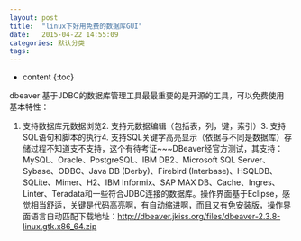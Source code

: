 ```yaml
---
layout: post
title:  "linux下好用免费的数据库GUI"
date:   2015-04-22 14:55:09
categories: 默认分类
tags:
---
```


* content
{:toc}

dbeaver
基于JDBC的数据库管理工具最最重要的是开源的工具，可以免费使用
基本特性：
1. 支持数据库元数据浏览2. 支持元数据编辑<!--excerpt-->（包括表，列，键，索引）3. 支持SQL语句和脚本的执行4. 支持SQL关键字高亮显示（依据与不同是数据库）存储过程不知道支不支持，这个有待考证~~~DBeaver经官方测试，其支持：MySQL、Oracle、PostgreSQL、IBM DB2、Microsoft SQL Server、Sybase、ODBC、Java DB (Derby)、Firebird (Interbase)、HSQLDB、SQLite、Mimer、H2、IBM Informix、SAP MAX DB、Cache、Ingres、Linter、Teradata和一些符合JDBC连接的数据库。操作界面基于Eclipse，感觉相当舒适，关键是代码高亮啊，有自动缩进啊，而且又有免安装版，操作界面语言自动匹配下载地址：http://dbeaver.jkiss.org/files/dbeaver-2.3.8-linux.gtk.x86_64.zip
        

